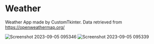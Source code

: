 # Weather

Weather App made by CustomTkinter. 
Data retrieved from https://openweathermap.org/

![Screenshot 2023-09-05 095346](https://github.com/petko940/Weather/assets/100520661/7caa509c-14f2-4634-bece-b014cb5f92a3)
![Screenshot 2023-09-05 095339](https://github.com/petko940/Weather/assets/100520661/67869d41-70bf-4856-bb59-f97c5bf4448a)
